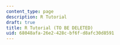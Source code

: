```yaml
---
content_type: page
description: R Tutorial
draft: true
title: R Tutorial (TO BE DELETED)
uid: 68048afa-26e2-428c-bf6f-d8afc30d8591
---
```

